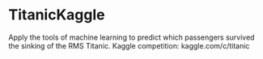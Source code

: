 # TitanicKaggle
Apply the tools of machine learning to predict which passengers survived the sinking of the RMS Titanic. Kaggle competition: kaggle.com/c/titanic
